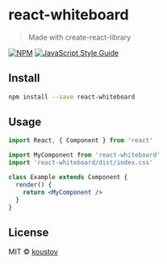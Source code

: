 # react-whiteboard

> Made with create-react-library

[![NPM](https://img.shields.io/npm/v/react-whiteboard.svg)](https://www.npmjs.com/package/react-whiteboard) [![JavaScript Style Guide](https://img.shields.io/badge/code_style-standard-brightgreen.svg)](https://standardjs.com)

## Install

```bash
npm install --save react-whiteboard
```

## Usage

```jsx
import React, { Component } from 'react'

import MyComponent from 'react-whiteboard'
import 'react-whiteboard/dist/index.css'

class Example extends Component {
  render() {
    return <MyComponent />
  }
}
```

## License

MIT © [koustov](https://github.com/koustov)
